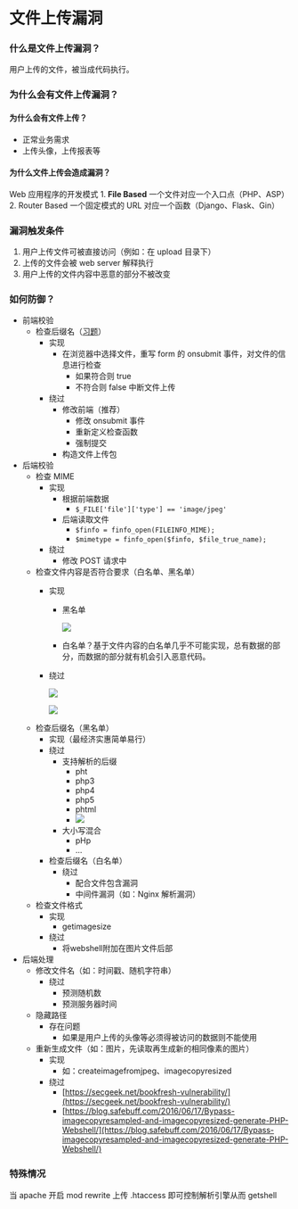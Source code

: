 # 文件上传漏洞

### 什么是文件上传漏洞？

用户上传的文件，被当成代码执行。

### 为什么会有文件上传漏洞？

#### 为什么会有文件上传？

* 正常业务需求
* 上传头像，上传报表等

#### 为什么文件上传会造成漏洞？

Web 应用程序的开发模式 1. **File Based** 一个文件对应一个入口点（PHP、ASP） 2. Router Based 一个固定模式的 URL 对应一个函数（Django、Flask、Gin）

### 漏洞触发条件

1. 用户上传文件可被直接访问（例如：在 upload 目录下）
2. 上传的文件会被 web server 解释执行
3. 用户上传的文件内容中恶意的部分不被改变

### 如何防御？

* 前端校验
  * 检查后缀名（[习题](https://buuoj.cn/challenges#[ACTF2020%20%E6%96%B0%E7%94%9F%E8%B5%9B]Upload)）
    * 实现
      * 在浏览器中选择文件，重写 form 的 onsubmit 事件，对文件的信息进行检查
        * 如果符合则 true
        * 不符合则 false 中断文件上传
    * 绕过
      * 修改前端（推荐）
        * 修改 onsubmit 事件
        * 重新定义检查函数
        * 强制提交
      * 构造文件上传包
* 后端校验
  * 检查 MIME
    * 实现
      * 根据前端数据
        * `$_FILE['file']['type'] == 'image/jpeg'`
      * 后端读取文件
        * `$finfo = finfo_open(FILEINFO_MIME);`
        * `$mimetype = finfo_open($finfo, $file_true_name);`
    * 绕过
      * 修改 POST 请求中
  * 检查文件内容是否符合要求（白名单、黑名单）
    * 实现
      * 黑名单

        ![](2020-04-21-05-51-37.png)

      * 白名单？基于文件内容的白名单几乎不可能实现，总有数据的部分，而数据的部分就有机会引入恶意代码。
    * 绕过

      ![](2020-04-21-05-53-14.png)

      ![](2020-04-21-05-55-02.png)
  * 检查后缀名（黑名单）
    * 实现（最经济实惠简单易行）
    * 绕过
      * 支持解析的后缀
        * pht
        * php3
        * php4
        * php5
        * phtml
        * ![](2020-04-21-05-54-03.png)
      * 大小写混合
        * pHp
        * ...
    * 检查后缀名（白名单）
      * 绕过
        * 配合文件包含漏洞
        * 中间件漏洞（如：Nginx 解析漏洞）
  * 检查文件格式
    * 实现
      * getimagesize
    * 绕过
      * 将webshell附加在图片文件后部
* 后端处理
  * 修改文件名（如：时间戳、随机字符串）
    * 绕过
      * 预测随机数
      * 预测服务器时间
  * 隐藏路径
    * 存在问题
      * 如果是用户上传的头像等必须得被访问的数据则不能使用
  * 重新生成文件（如：图片，先读取再生成新的相同像素的图片）
    * 实现
      * 如：createimagefromjpeg、imagecopyresized
    * 绕过
      * [https://secgeek.net/bookfresh-vulnerability/](https://secgeek.net/bookfresh-vulnerability/)
      * [https://blog.safebuff.com/2016/06/17/Bypass-imagecopyresampled-and-imagecopyresized-generate-PHP-Webshell/](https://blog.safebuff.com/2016/06/17/Bypass-imagecopyresampled-and-imagecopyresized-generate-PHP-Webshell/)

### 特殊情况

当 apache 开启 mod rewrite 上传 .htaccess 即可控制解析引擎从而 getshell

